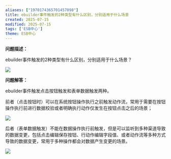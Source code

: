 ```yaml
---
aliases: ["1970174365701457098"]
title: ebuilder事件触发的2种类型有什么区别，分别适用于什么场景
created: 2025-07-15
modified: 2025-07-15
tags: ['ESB中心']
theme: ESB中心
---
```


**问题描述：**

ebuilder事件触发的2种类型有什么区别，分别适用于什么场景？

![](c26c153fd8c9cbdca2d2b13546afc416.jpg)

**问题解答：**

ebuilder事件触发点击按钮触发和表单数据触发两种。

前者（点击按钮时）可以在系统按钮操作执行之前触发动作流，常用于需要在按钮操作执行前进行数据校验或者明确执行动作仅发生在按钮点击之后的场景；

![](b281ab11eb31c061dda4594b8275cfc8.jpg)

后者（表单数据触发）不能在数据操作执行前触发，但是可以监听到多种渠道导致的数据变更，包括点击编辑保存按钮、行动作编辑字段值、或者动作流等多种方式导致的数据变更，常用于多种操作都会对数据产生变更的场景。

![](6b03d0d16ad2b5025a274e8d00648c8d.jpg)